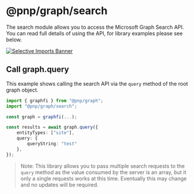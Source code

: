 # @pnp/graph/search

The search module allows you to access the Microsoft Graph Search API. You can read full details of using the API, for library examples please see below.

[![Selective Imports Banner](https://img.shields.io/badge/Selective%20Imports-informational.svg)](../concepts/selective-imports.md)  

## Call graph.query

This example shows calling the search API via the `query` method of the root graph object.

```TypeScript
import { graphfi } from "@pnp/graph";
import "@pnp/graph/search";

const graph = graphfi(...);

const results = await graph.query({
    entityTypes: ["site"],
    query: {
        queryString: "test"
    },
});
```

> Note: This library allows you to pass multiple search requests to the `query` method as the value consumed by the server is an array, but it only a single requests works at this time. Eventually this may change and no updates will be required.
